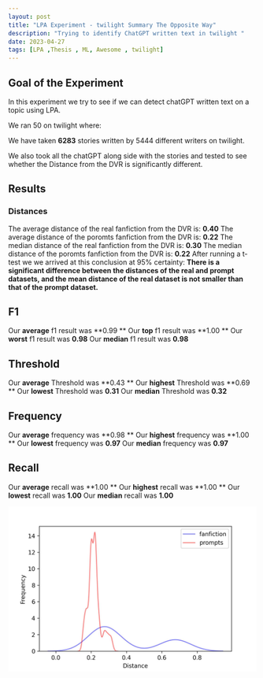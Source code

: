 ```yaml
---
layout: post
title: "LPA Experiment - twilight Summary The Opposite Way"
description: "Trying to identify ChatGPT written text in twilight "
date: 2023-04-27
tags: [LPA ,Thesis , ML, Awesome , twilight]
---
```

<!--more-->
## Goal of the Experiment
In this experiment we try to see if we can detect chatGPT written text on a topic using LPA.

We ran 50 on twilight where:

We have taken **6283** stories written by 5444 different writers on twilight.

We also took all the chatGPT along side with the stories and tested to see whether the Distance from the DVR is significantly different.

## Results

### Distances
The average distance of the real fanfiction from the DVR is: **0.40**
The average distance of the poromts fanfiction from the DVR is: **0.22**
The median distance of the real fanfiction from the DVR is: **0.30**
The median distance of the poromts fanfiction from the DVR is: **0.22**
After running a t-test we we arrived at this conclusion at 95% certainty:
**There is a significant difference between the distances of the real and prompt datasets, and the mean distance of the real dataset is not smaller than that of the prompt dataset.**

## F1
Our **average** f1 result was **0.99 **
Our **top** f1 result was **1.00 **
Our **worst** f1 result was **0.98**
Our **median** f1 result was **0.98**

## Threshold
Our **average** Threshold was **0.43 **
Our **highest** Threshold was **0.69 **
Our **lowest** Threshold was **0.31**
Our **median** Threshold was **0.32**

## Frequency
Our **average** frequency was **0.98 **
Our **highest** frequency was **1.00 **
Our **lowest** frequency was **0.97**
Our **median** frequency was **0.97**

## Recall
Our **average** recall was **1.00 **
Our **highest** recall was **1.00 **
Our **lowest** recall was **1.00**
Our **median** recall was **1.00**

![](../images/Experiments/KDE-Twighlight.jpg)